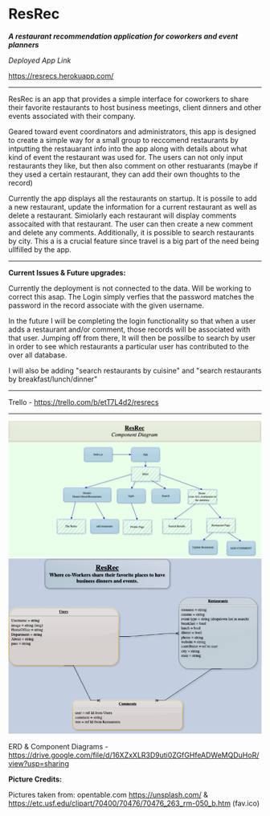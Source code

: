 # ResRec

**_A restaurant recommendation application for coworkers and event planners_**

_*Deployed App Link*_

https://resrecs.herokuapp.com/

---

ResRec is an app that provides a simple interface for coworkers to share their favorite restaurants to host business meetings, client dinners and other events associated with their company.

Geared toward event coordinators and administrators, this app is designed to create a simple way for a small group to reccomend restaurants by intputting the restauarant info into the app along with details about what kind of event the restaurant was used for. The users can not only input restaurants they like, but then also comment on other restuarants (maybe if they used a certain restaurant, they can add their own thoughts to the record)

Currently the app displays all the restaurants on startup. It is possile to add a new restaurant, update the information for a current restaurant as well as delete a restaurant. Simiolarly each restaurant will display comments assocaited with that restaurant. The user can then create a new comment and delete any comments. Additionally, it is possible to search restaurants by city. This a is a crucial feature since travel is a big part of the need being ullfilled by the app.

---

**Current Issues & Future upgrades:**

Currently the deployment is not connected to the data. Will be working to correct this asap. The Login simply verfies that the password matches the password in the record associate with the given username.

In the future I will be completing the login functionality so that when a user adds a restaurant and/or comment, those records will be associated with that user. Jumping off from there, It will then be possilbe to search by user in order to see which restaurants a particular user has contributed to the over all database.

I will also be adding "search restaurants by cuisine" and "search restaurants by breakfast/lunch/dinner"

---

Trello - https://trello.com/b/etT7L4d2/resrecs

---

<div>
  <img alt="RAWG" src="ResRec Diagrams-Components.drawio.png" />
</div>
<div>
  <img alt="RAWG" src="ResRec Diagrams-ERD.drawio.png" />
</div>

ERD & Component Diagrams - https://drive.google.com/file/d/16XZxXLR3D9uti0ZGfGHfeADWeMQDuHoR/view?usp=sharing

**Picture Credits:**

Pictures taken from:
opentable.com
https://unsplash.com/
& https://etc.usf.edu/clipart/70400/70476/70476_263_rm-050_b.htm (fav.ico)
